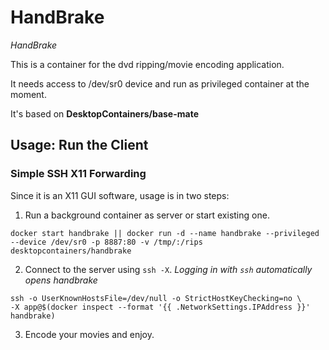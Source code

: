 # HandBrake
_HandBrake_

This is a container for the dvd ripping/movie encoding application.

It needs access to /dev/sr0 device and run as privileged container at the moment.

It's based on __DesktopContainers/base-mate__

## Usage: Run the Client

### Simple SSH X11 Forwarding

Since it is an X11 GUI software, usage is in two steps:
  1. Run a background container as server or start existing one.

    docker start handbrake || docker run -d --name handbrake --privileged --device /dev/sr0 -p 8887:80 -v /tmp/:/rips desktopcontainers/handbrake

  2. Connect to the server using `ssh -X`.
     _Logging in with `ssh` automatically opens handbrake_

    ssh -o UserKnownHostsFile=/dev/null -o StrictHostKeyChecking=no \
    -X app@$(docker inspect --format '{{ .NetworkSettings.IPAddress }}' handbrake)

  3. Encode your movies and enjoy.
